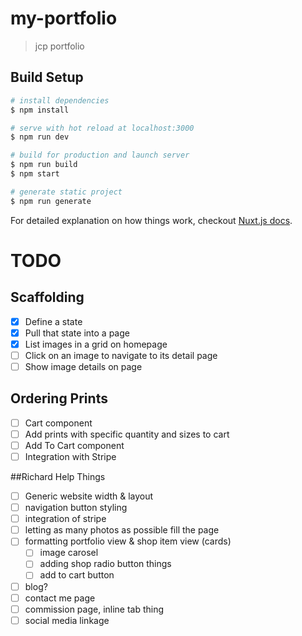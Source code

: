 # my-portfolio

> jcp portfolio

## Build Setup

``` bash
# install dependencies
$ npm install

# serve with hot reload at localhost:3000
$ npm run dev

# build for production and launch server
$ npm run build
$ npm start

# generate static project
$ npm run generate
```

For detailed explanation on how things work, checkout [Nuxt.js docs](https://nuxtjs.org).

# TODO

## Scaffolding
- [x] Define a state
- [x] Pull that state into a page
- [x] List images in a grid on homepage
- [ ] Click on an image to navigate to its detail page
- [ ] Show image details on page

## Ordering Prints
- [ ] Cart component
- [ ] Add prints with specific quantity and sizes to cart
- [ ] Add To Cart component
- [ ] Integration with Stripe

##Richard Help Things
- [ ] Generic website width & layout
- [ ] navigation button styling
- [ ] integration of stripe
- [ ] letting as many photos as possible fill the page
- [ ] formatting portfolio view & shop item view (cards)
    - [ ] image carosel
    - [ ] adding shop radio button things
    - [ ] add to cart button
- [ ] blog?
- [ ] contact me page
- [ ] commission page, inline tab thing
- [ ] social media linkage
